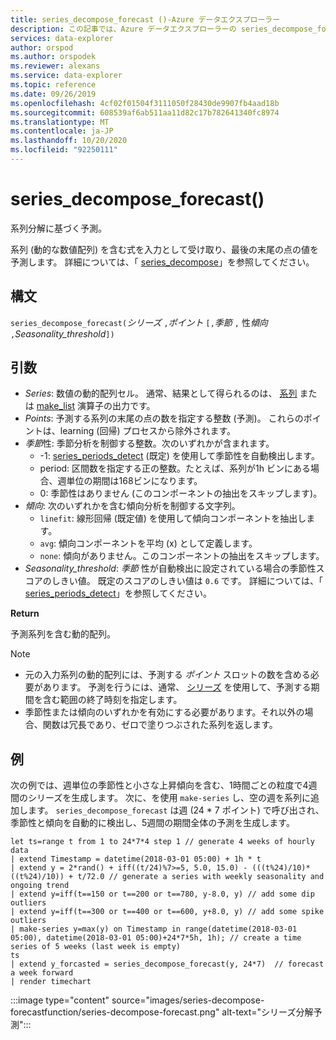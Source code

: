```yaml
---
title: series_decompose_forecast ()-Azure データエクスプローラー
description: この記事では、Azure データエクスプローラーの series_decompose_forecast () について説明します。
services: data-explorer
author: orspod
ms.author: orspodek
ms.reviewer: alexans
ms.service: data-explorer
ms.topic: reference
ms.date: 09/26/2019
ms.openlocfilehash: 4cf02f01504f3111050f28430de9907fb4aad18b
ms.sourcegitcommit: 608539af6ab511aa11d82c17b782641340fc8974
ms.translationtype: MT
ms.contentlocale: ja-JP
ms.lasthandoff: 10/20/2020
ms.locfileid: "92250111"
---
```

# <a name="series_decompose_forecast"></a>series_decompose_forecast()

系列分解に基づく予測。

系列 (動的な数値配列) を含む式を入力として受け取り、最後の末尾の点の値を予測します。 詳細については、「 [series_decompose](series-decomposefunction.md)」を参照してください。
 
## <a name="syntax"></a>構文

`series_decompose_forecast(`*シリーズ* `,`*ポイント* `[,`*季節* `,` 性*傾向* `,`*Seasonality_threshold*`])`

## <a name="arguments"></a>引数

* *Series*: 数値の動的配列セル。 通常、結果として得られるのは、 [系列](make-seriesoperator.md) または [make_list](makelist-aggfunction.md) 演算子の出力です。
* *Points*: 予測する系列の末尾の点の数を指定する整数 (予測)。 これらのポイントは、learning (回帰) プロセスから除外されます。
* *季節*性: 季節分析を制御する整数。次のいずれかが含まれます。
    * -1: [series_periods_detect](series-periods-detectfunction.md) (既定) を使用して季節性を自動検出します。
    * period: 区間数を指定する正の整数。たとえば、系列が1h ビンにある場合、週単位の期間は168ビンになります。
    * 0: 季節性はありません (このコンポーネントの抽出をスキップします)。
* *傾向*: 次のいずれかを含む傾向分析を制御する文字列。
    * `linefit`: 線形回帰 (既定値) を使用して傾向コンポーネントを抽出します。
    * `avg`: 傾向コンポーネントを平均 (x) として定義します。
    * `none`: 傾向がありません。このコンポーネントの抽出をスキップします。
* *Seasonality_threshold*: *季節* 性が自動検出に設定されている場合の季節性スコアのしきい値。 既定のスコアのしきい値は `0.6` です。 詳細については、「 [series_periods_detect](series-periods-detectfunction.md)」を参照してください。

**Return**

 予測系列を含む動的配列。

> [!NOTE]
> * 元の入力系列の動的配列には、予測する *ポイント* スロットの数を含める必要があります。 予測を行うには、通常、 [シリーズ](make-seriesoperator.md) を使用して、予測する期間を含む範囲の終了時刻を指定します。
> * 季節性または傾向のいずれかを有効にする必要があります。それ以外の場合、関数は冗長であり、ゼロで塗りつぶされた系列を返します。

## <a name="example"></a>例

次の例では、週単位の季節性と小さな上昇傾向を含む、1時間ごとの粒度で4週間のシリーズを生成します。 次に、を使用 `make-series` し、空の週を系列に追加します。 `series_decompose_forecast` は週 (24 * 7 ポイント) で呼び出され、季節性と傾向を自動的に検出し、5週間の期間全体の予測を生成します。

<!-- csl: https://help.kusto.windows.net:443/Samples -->
```kusto
let ts=range t from 1 to 24*7*4 step 1 // generate 4 weeks of hourly data
| extend Timestamp = datetime(2018-03-01 05:00) + 1h * t 
| extend y = 2*rand() + iff((t/24)%7>=5, 5.0, 15.0) - (((t%24)/10)*((t%24)/10)) + t/72.0 // generate a series with weekly seasonality and ongoing trend
| extend y=iff(t==150 or t==200 or t==780, y-8.0, y) // add some dip outliers
| extend y=iff(t==300 or t==400 or t==600, y+8.0, y) // add some spike outliers
| make-series y=max(y) on Timestamp in range(datetime(2018-03-01 05:00), datetime(2018-03-01 05:00)+24*7*5h, 1h); // create a time series of 5 weeks (last week is empty)
ts 
| extend y_forcasted = series_decompose_forecast(y, 24*7)  // forecast a week forward
| render timechart 
```

:::image type="content" source="images/series-decompose-forecastfunction/series-decompose-forecast.png" alt-text="シリーズ分解予測":::
 
